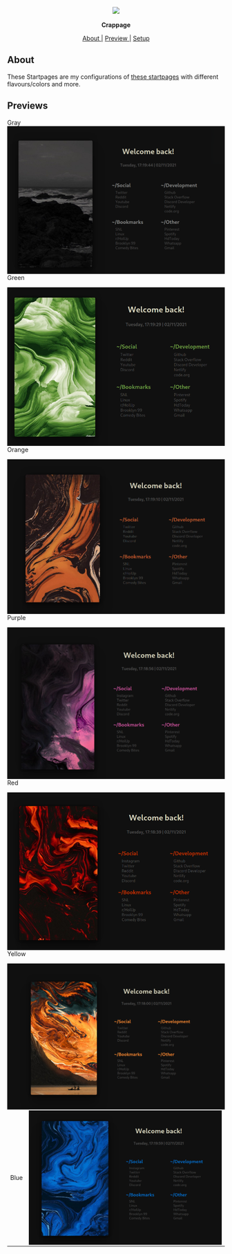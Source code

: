 <p align="center">
  <img width="25%" src="https://cdn.discordapp.com/avatars/696245520129196063/86c414c669e503c8843fcbe02c95cd8d.png" />
</p>

<p align="center">
  <b>Crappage</b>
</p>

<p align="center">
<a href="#about">About  |</a>
<a href="#previews">Preview  |</a>
<a href="#setup">Setup  </a>
</p>

## About

These Startpages are my configurations of [these startpages](https://github.com/HeavyRain266/Startpage) with different flavours/colors and more.

## Previews

<table>
  
 <tr>
  
  <td>Blue</td>

  <td><img src="previews/blue.png" alt="img" align="right"></td>

  </tr>  
Gray
<img src="previews/gray.png" alt="img" align="right">

Green

<img src="previews/green.png" alt="img" align="right">

Orange

<img src="previews/orange.png" alt="img" align="right">

Purple

<img src="previews/purple.png" alt="img" align="right">

Red

<img src="previews/red.png" alt="img" align="right">

Yellow

<img src="previews/yellow.png" alt="img" align="right">
</table>
